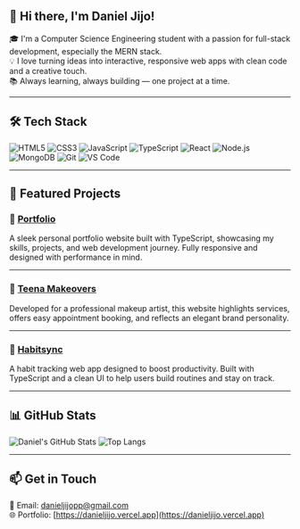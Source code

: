 ## 👋 Hi there, I'm Daniel Jijo!

🎓 I'm a Computer Science Engineering student with a passion for full-stack development, especially the MERN stack.  
💡 I love turning ideas into interactive, responsive web apps with clean code and a creative touch.  
📚 Always learning, always building — one project at a time.

---

## 🛠️ Tech Stack

![HTML5](https://img.shields.io/badge/-HTML5-E34F26?style=flat&logo=html5&logoColor=white)
![CSS3](https://img.shields.io/badge/-CSS3-1572B6?style=flat&logo=css3)
![JavaScript](https://img.shields.io/badge/-JavaScript-F7DF1E?style=flat&logo=javascript&logoColor=black)
![TypeScript](https://img.shields.io/badge/-TypeScript-3178C6?style=flat&logo=typescript&logoColor=white)
![React](https://img.shields.io/badge/-React-61DAFB?style=flat&logo=react)
![Node.js](https://img.shields.io/badge/-Node.js-339933?style=flat&logo=node.js&logoColor=white)
![MongoDB](https://img.shields.io/badge/-MongoDB-47A248?style=flat&logo=mongodb&logoColor=white)
![Git](https://img.shields.io/badge/-Git-F05032?style=flat&logo=git&logoColor=white)
![VS Code](https://img.shields.io/badge/-VSCode-007ACC?style=flat&logo=visual-studio-code)

---

## 📌 Featured Projects

### 🚀 [Portfolio](https://github.com/DanielJijo/Portfolio)  
A sleek personal portfolio website built with TypeScript, showcasing my skills, projects, and web development journey. Fully responsive and designed with performance in mind.

---

### 💄 [Teena Makeovers](https://github.com/DanielJijo/teena-makeovers)  
Developed for a professional makeup artist, this website highlights services, offers easy appointment booking, and reflects an elegant brand personality.

---

### 📅 [Habitsync](https://github.com/DanielJijo/Habitsync)  
A habit tracking web app designed to boost productivity. Built with TypeScript and a clean UI to help users build routines and stay on track.

---

## 📊 GitHub Stats

![Daniel's GitHub Stats](https://github-readme-stats.vercel.app/api?username=DanielJijo&show_icons=true&theme=radical)
![Top Langs](https://github-readme-stats.vercel.app/api/top-langs/?username=DanielJijo&layout=compact&theme=radical)

---

## 📫 Get in Touch

📧 Email: [danieljijopp@gmail.com](mailto:danieljijopp@gmail.com)  
🌐 Portfolio: [https://danieljijo.vercel.app](https://danieljijo.vercel.app)

